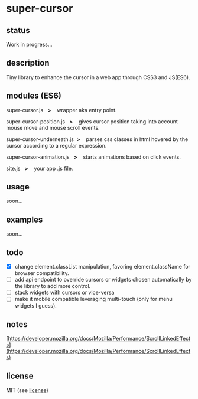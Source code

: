 # super-cursor

## status
Work in progress...

## description
Tiny library to enhance the cursor in a web app through CSS3 and JS(ES6).

## modules (ES6)

super-cursor.js &nbsp;&nbsp;**>** &nbsp;&nbsp; wrapper aka entry point.

super-cursor-position.js &nbsp;&nbsp;**>** &nbsp;&nbsp; gives cursor position taking into account mouse move and mouse scroll events.

super-cursor-underneath.js&nbsp;&nbsp;**>** &nbsp;&nbsp; parses css classes in html hovered by the cursor according to a regular expression.

super-cursor-animation.js &nbsp;&nbsp;**>** &nbsp;&nbsp; starts animations based on click events.

site.js &nbsp;&nbsp;**>** &nbsp;&nbsp; your app .js file.

## usage
soon...

## examples
soon...

## todo

- [x] change element.classList manipulation, favoring element.className for browser compatibility.
- [ ] add api endpoint to override cursors or widgets chosen automatically by the library to add more control.
- [ ] stack widgets with cursors or vice-versa
- [ ] make it mobile compatible leveraging multi-touch (only for menu widgets I guess).

## notes
[https://developer.mozilla.org/docs/Mozilla/Performance/ScrollLinkedEffects](https://developer.mozilla.org/docs/Mozilla/Performance/ScrollLinkedEffects)

## license
MIT (see [license](LICENSE))
